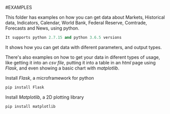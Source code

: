 #EXAMPLES

This folder has examples on how you can get data about Markets, Historical data, Indicators, Calendar, World Bank, Federal Reserve, Comtrade, Forecasts and News, using python.
```python
It supports python 2.7.15 and python 3.6.5 versions
```

It shows how you can get data with diferent parameters, and output types.

There's also examples on how to get your data in diferent types of usage, like getting it into an *csv file*, putting it into a table in an *html* page using *Flask*, and even showing a basic chart with *matplotlib*.

Install *Flask*, a microframework for python 

```python
pip install Flask
```

Install *Matplotlib*, a 2D plotting library

```python
pip install matplotlib
```
